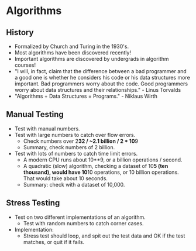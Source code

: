 # Algorithms
## History
- Formalized by Church and Turing in the 1930's.
- Most algorithms have been discovered recently!
- Important algorithms are discovered by undergrads in algorithm courses!
- "I will, in fact, claim that the difference between a bad programmer and a
good one is whether he considers his code or his data structures more
important. Bad programmers worry about the code. Good programmers
worry about data structures and their relationships." - Linus Torvalds
- "Algorithms + Data Structures = Programs." - Niklaus Wirth

## Manual Testing
- Test with manual numbers.
- Test with large numbers to catch over flow errors.
  - Check numbers over 2**32 / ~2.1 billion / 2 * 10**9
  - Summary, check numbers of 2 billion.
- Test with lots of numbers to catch time limit errors.
  - A modern CPU runs about 10**9, or a billion operations / second.
  - A quadratic (slow) algorithm, checking a dataset of 10**5 (ten thousand),
    would have 10**10 operations, or 10 billion operations. That would take about 10 seconds.  
  - Summary: check with a dataset of 10,000.

## Stress Testing
- Test on two different implementations of an algorithm.
  - Test with random numbers to catch corner cases.
- Implementation:
  - Stress test should loop, and spit out the test data and OK if the test matches,
  or quit if it fails.
